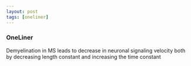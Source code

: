 ```yaml
---
layout: post
tags: [oneliner]
---
```



### OneLiner

Demyelination in MS leads to decrease in neuronal signaling velocity both by decreasing length constant and increasing the time constant
